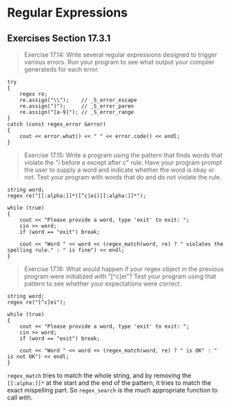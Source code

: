 Regular Expressions
===================

Exercises Section 17.3.1
------------------------

>Exercise 17.14: Write several regular expressions designed to trigger various errors. Run your program to see what output your compiler generateds for each error.

```
try 
{
    regex re;
    re.assign("\\");    // _S_error_escape
    re.assign(")");     // _S_error_paren
    re.assign("[a-9]"); // _S_error_range
} 
catch (const regex_error &error)
{
    cout << error.what() << " " << error.code() << endl;
}
```

>Exercise 17.15: Write a program using the pattern that finds words that violate the "_i_ before _e_ except after _c_" rule. Have your program prompt the user to supply a word and indicate whether the word is okay or not. Test your program with words that do and do not violate the rule.

```
string word;
regex re("[[:alpha:]]*([^c]ei)[[:alpha:]]*");

while (true)
{
    cout << "Please provide a word, type 'exit' to exit: ";
    cin >> word;
    if (word == "exit") break;

    cout << "Word " << word << (regex_match(word, re) ? " violates the spelling rule." : " is fine") << endl;
}
```

>Exercise 17.16: What would happen if your regex object in the previous program were initialized with "[^c]ei"? Test your program using that pattern to see whether your expectations were correct.

```
string word;
regex re("[^c]ei");

while (true)
{
    cout << "Please provide a word, type 'exit' to exit: ";
    cin >> word;
    if (word == "exit") break;

    cout << "Word " << word << (regex_match(word, re) ? " is OK" : " is not OK") << endl;
}
```
`regex_match` tries to match the whole string, and by removing the `[[:alpha:]]*` at the start and the end of the pattern, it tries to match the exact mispelling part. So `regex_search` is the much appropriate function to call with. 

